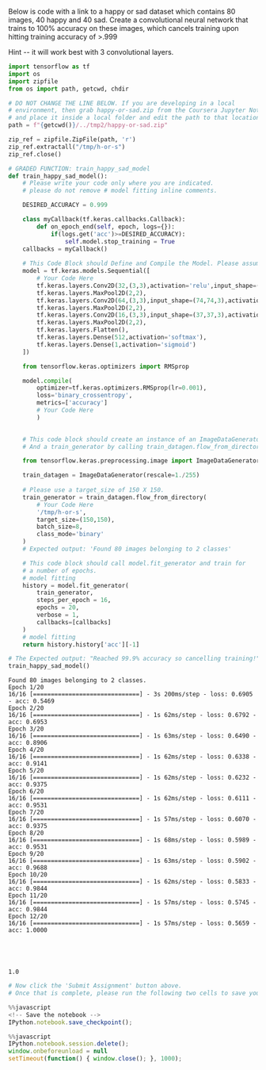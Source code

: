 
Below is code with a link to a happy or sad dataset which contains 80 images, 40 happy and 40 sad. 
Create a convolutional neural network that trains to 100% accuracy on these images,  which cancels training upon hitting training accuracy of >.999

Hint -- it will work best with 3 convolutional layers.


```python
import tensorflow as tf
import os
import zipfile
from os import path, getcwd, chdir

# DO NOT CHANGE THE LINE BELOW. If you are developing in a local
# environment, then grab happy-or-sad.zip from the Coursera Jupyter Notebook
# and place it inside a local folder and edit the path to that location
path = f"{getcwd()}/../tmp2/happy-or-sad.zip"

zip_ref = zipfile.ZipFile(path, 'r')
zip_ref.extractall("/tmp/h-or-s")
zip_ref.close()
```


```python
# GRADED FUNCTION: train_happy_sad_model
def train_happy_sad_model():
    # Please write your code only where you are indicated.
    # please do not remove # model fitting inline comments.

    DESIRED_ACCURACY = 0.999

    class myCallback(tf.keras.callbacks.Callback):
        def on_epoch_end(self, epoch, logs={}):
            if(logs.get('acc')>=DESIRED_ACCURACY):
                self.model.stop_training = True
    callbacks = myCallback()
    
    # This Code Block should Define and Compile the Model. Please assume the images are 150 X 150 in your implementation.
    model = tf.keras.models.Sequential([
        # Your Code Here
        tf.keras.layers.Conv2D(32,(3,3),activation='relu',input_shape=(150,150,3)),
        tf.keras.layers.MaxPool2D(2,2),
        tf.keras.layers.Conv2D(64,(3,3),input_shape=(74,74,3),activation='relu'),
        tf.keras.layers.MaxPool2D(2,2),
        tf.keras.layers.Conv2D(16,(3,3),input_shape=(37,37,3),activation='softmax'),
        tf.keras.layers.MaxPool2D(2,2),
        tf.keras.layers.Flatten(),
        tf.keras.layers.Dense(512,activation='softmax'),
        tf.keras.layers.Dense(1,activation='sigmoid')
    ])

    from tensorflow.keras.optimizers import RMSprop

    model.compile(
        optimizer=tf.keras.optimizers.RMSprop(lr=0.001),
        loss='binary_crossentropy',
        metrics=['accuracy']
        # Your Code Here 
        )
        

    # This code block should create an instance of an ImageDataGenerator called train_datagen 
    # And a train_generator by calling train_datagen.flow_from_directory

    from tensorflow.keras.preprocessing.image import ImageDataGenerator

    train_datagen = ImageDataGenerator(rescale=1./255)
    
    # Please use a target_size of 150 X 150.
    train_generator = train_datagen.flow_from_directory(
        # Your Code Here
        '/tmp/h-or-s',
        target_size=(150,150),
        batch_size=8,
        class_mode='binary'
    )
    # Expected output: 'Found 80 images belonging to 2 classes'

    # This code block should call model.fit_generator and train for
    # a number of epochs.
    # model fitting
    history = model.fit_generator(
        train_generator,
        steps_per_epoch = 16,
        epochs = 20,
        verbose = 1,
        callbacks=[callbacks]
    )
    # model fitting
    return history.history['acc'][-1]
```


```python
# The Expected output: "Reached 99.9% accuracy so cancelling training!""
train_happy_sad_model()
```

    Found 80 images belonging to 2 classes.
    Epoch 1/20
    16/16 [==============================] - 3s 200ms/step - loss: 0.6905 - acc: 0.5469
    Epoch 2/20
    16/16 [==============================] - 1s 62ms/step - loss: 0.6792 - acc: 0.6953
    Epoch 3/20
    16/16 [==============================] - 1s 63ms/step - loss: 0.6490 - acc: 0.8906
    Epoch 4/20
    16/16 [==============================] - 1s 62ms/step - loss: 0.6338 - acc: 0.9141
    Epoch 5/20
    16/16 [==============================] - 1s 62ms/step - loss: 0.6232 - acc: 0.9375
    Epoch 6/20
    16/16 [==============================] - 1s 62ms/step - loss: 0.6111 - acc: 0.9531
    Epoch 7/20
    16/16 [==============================] - 1s 57ms/step - loss: 0.6070 - acc: 0.9375
    Epoch 8/20
    16/16 [==============================] - 1s 68ms/step - loss: 0.5989 - acc: 0.9531
    Epoch 9/20
    16/16 [==============================] - 1s 63ms/step - loss: 0.5902 - acc: 0.9688
    Epoch 10/20
    16/16 [==============================] - 1s 62ms/step - loss: 0.5833 - acc: 0.9844
    Epoch 11/20
    16/16 [==============================] - 1s 57ms/step - loss: 0.5745 - acc: 0.9844
    Epoch 12/20
    16/16 [==============================] - 1s 57ms/step - loss: 0.5659 - acc: 1.0000





    1.0




```python
# Now click the 'Submit Assignment' button above.
# Once that is complete, please run the following two cells to save your work and close the notebook
```


```javascript
%%javascript
<!-- Save the notebook -->
IPython.notebook.save_checkpoint();
```


```javascript
%%javascript
IPython.notebook.session.delete();
window.onbeforeunload = null
setTimeout(function() { window.close(); }, 1000);
```
